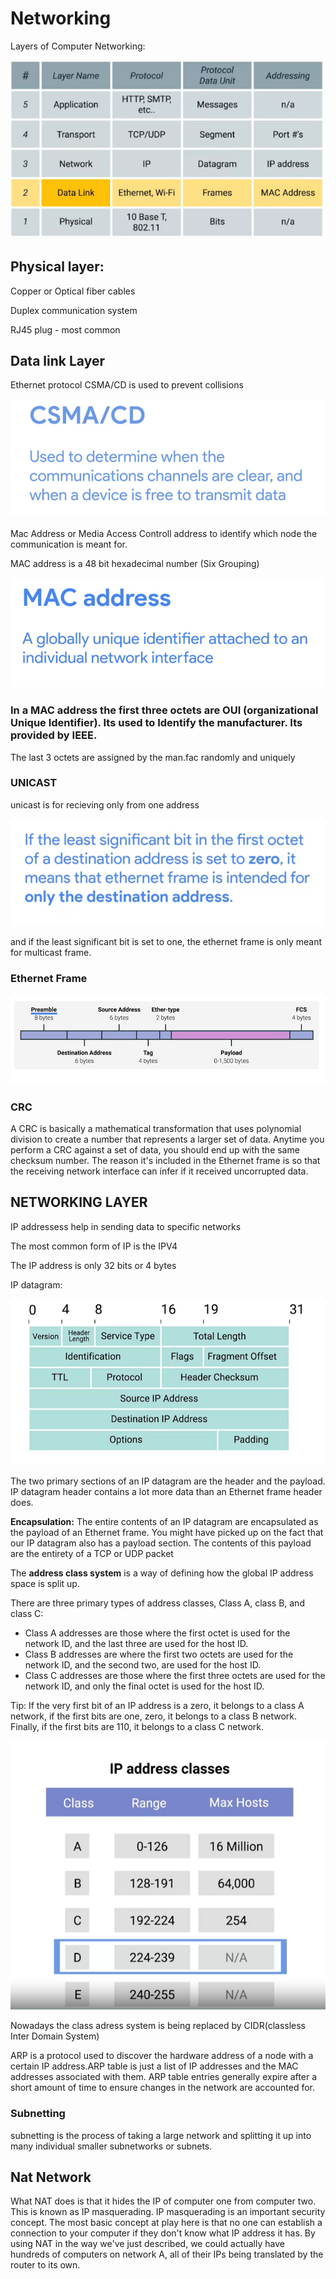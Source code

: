 # Networking



Layers of Computer Networking:

![](../.gitbook/assets/data-ntwrks.PNG)

## Physical layer:

Copper or Optical fiber cables

Duplex communication system

RJ45 plug  - most common

## Data link Layer

Ethernet protocol CSMA/CD is used to prevent collisions

![](../.gitbook/assets/csma-cd.PNG)

Mac Address or Media Access Controll address to identify which node the communication is meant for. 

MAC address is a 48 bit hexadecimal number \(Six Grouping\)

![](../.gitbook/assets/mac.PNG)

### In a MAC address the first three octets are OUI \(organizational Unique Identifier\). Its used to Identify the manufacturer. Its provided by IEEE. 

The last 3 octets are assigned by the man.fac randomly and uniquely

### UNICAST

unicast is for recieving only from one address

![](../.gitbook/assets/unicast.PNG)

and if the least significant bit is set to one, the ethernet frame is only meant for multicast frame. 

### Ethernet Frame

![disection of ethernet frame](../.gitbook/assets/ethernet-frame.PNG)

### CRC

A CRC is basically a mathematical transformation that uses polynomial division to create a number that represents a larger set of data. Anytime you perform a CRC against a set of data, you should end up with the same checksum number. The reason it's included in the Ethernet frame is so that the receiving network interface can infer if it received uncorrupted data.



## NETWORKING LAYER

IP addressess help in sending data to specific networks

The most common form of IP is the IPV4

The IP address is only 32 bits or 4 bytes

IP datagram:

![ip datagram](../.gitbook/assets/ip-datagram.PNG)

The two primary sections of an IP datagram are the header and the payload. IP datagram header contains a lot more data than an Ethernet frame header does.

**Encapsulation:** The entire contents of an IP datagram are encapsulated as the payload of an Ethernet frame. You might have picked up on the fact that our IP datagram also has a payload section. The contents of this payload are the entirety of a TCP or UDP packet

The **address class system** is a way of defining how the global IP address space is split up.

There are three primary types of address classes, Class A, class B, and class C: 

* Class A addresses are those where the first octet is used for the network ID, and the last three are used for the host ID. 
* Class B addresses are where the first two octets are used for the network ID, and the second two, are used for the host ID.
*  Class C addresses are those where the first three octets are used for the network ID, and only the final octet is used for the host ID.

Tip: If the very first bit of an IP address is a zero, it belongs to a class A network, if the first bits are one, zero, it belongs to a class B network. Finally, if the first bits are 110, it belongs to a class C network.

![IP adress classes with 2 additional yet not imp classes](../.gitbook/assets/ip-address-classes.PNG)

Nowadays the class adress system is being replaced by CIDR\(classless Inter Domain System\)

ARP is a protocol used to discover the hardware address of a node with a certain IP address.ARP table is just a list of IP addresses and the MAC addresses associated with them. ARP table entries generally expire after a short amount of time to ensure changes in the network are accounted for.

### Subnetting

subnetting is the process of taking a large network and splitting it up into many individual smaller subnetworks or subnets.



## Nat Network

What NAT does is that it hides the IP of computer one from computer two. This is known as IP masquerading. IP masquerading is an important security concept. The most basic concept at play here is that no one can establish a connection to your computer if they don't know what IP address it has. By using NAT in the way we've just described, we could actually have hundreds of computers on network A, all of their IPs being translated by the router to its own.







